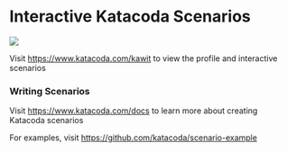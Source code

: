 # Interactive Katacoda Scenarios

[![](http://shields.katacoda.com/katacoda/kawit/count.svg)](https://www.katacoda.com/kawit "Get your profile on Katacoda.com")

Visit https://www.katacoda.com/kawit to view the profile and interactive scenarios

### Writing Scenarios
Visit https://www.katacoda.com/docs to learn more about creating Katacoda scenarios

For examples, visit https://github.com/katacoda/scenario-example
